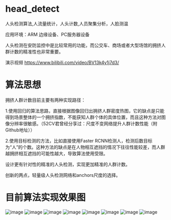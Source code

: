 # head_detect
人头检测算法,人流量统计，人头计数,人员聚集分析，人脸测温

应用环境：ARM 边缘设备、PC服务器设备

人头检测在安防监控中是比较常用的功能，而公交车、商场或者大型场馆的拥挤人群计数的精准性也非常重要。

演示视频
https://www.bilibili.com/video/BV13k4y1j7d3/
# 算法思想

拥挤人群计数目前主要有两种实现路径：

1.使用回归的算法思路，直接根据图像回归出拥挤人群密度热图，它的缺点是只能得到场景整体的一个拥挤指数，不能获知人群个体的具体位置，而且这种方法对图像分辨率很敏感。（52CV君曾经分享过：尺度不变网络提升人群计数性能（附Github地址））

2.使用目标检测的方法，比如直接使用Faster RCNN检测人，检测后数目标为“人”的个数。这种方法的缺点是在人物相互遮挡的情况下往往性能较差，而人群越拥挤相互遮挡的可能性越大，导致算法使用受限。

设计更有针对性的精准的人头检测，实现更加精准的人群计数。

创新的两点，轻量级人头检测网络和anchors尺度的选择。
# 目前算法实现效果图
![image](https://github.com/user-attachments/assets/9e93cec0-ee5f-4a9d-a625-499f5d8e9f37)
![image](https://github.com/user-attachments/assets/740113a6-3839-4669-a8cc-24543b8bc953)
![image](https://github.com/user-attachments/assets/22546c12-5e20-4de2-863b-940477814da6)
![image](https://github.com/user-attachments/assets/1bc3ec76-82dd-44bc-ade7-065ab26b89b0)
![image](https://github.com/user-attachments/assets/fd405981-92e6-4057-b335-d2cc08b160d0)
![image](https://github.com/user-attachments/assets/2fb5ad51-0449-4771-9845-342975672f77)
![image](https://github.com/user-attachments/assets/45a7623a-9ed1-4d0f-aa24-0616fb95d9ef)
![image](https://github.com/user-attachments/assets/a24c6233-6506-4067-9610-7acfa174a3b8)
